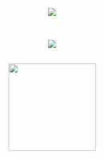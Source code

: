 <div align="center">

   <!-- BADGES -->
   ![](https://visitor-badge.laobi.icu/badge?page_id=barbara-menezes.barbara-menezes)
   
   <!-- GREETINGS -->
   <br><br>
   <a href="https://git.io/typing-svg"> <img src="https://readme-typing-svg.herokuapp.com?font=Poppins&size=40&color=5865F2&center=true&vCenter=true&width=500&lines=Hello+There+👋;I+am+Bárbara+Menezes...;Nice+to+meet+you!"> </a>
   <br><br>
   
   <!-- DATA -->
   <img style="vertical-align: middle;" height="175em" src="https://github-readme-stats.vercel.app/api/top-langs/?username=barbara-menezes&layout=compact&theme=github_dark&hide_border=true&bg_color=00000000" />

</div>
